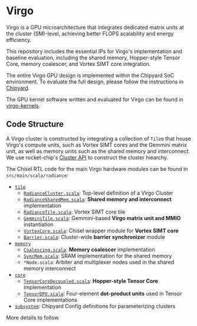Virgo
=====

Virgo is a GPU microarchitecture that integrates dedicated matrix units at the
cluster (SM)-level, achieving better FLOPS scalability and energy efficiency.

This repository includes the essential IPs for Virgo's implementation and
baseline evaluation, including the shared memory, Hopper-style Tensor Core,
memory coalescer, and Vortex SIMT core integration.

The entire Virgo GPU design is implemented within the Chipyard SoC environment.
To evaluate the full design, please follow the instructions in
[Chipyard](https://github.com/ucb-bar/chipyard/commits/virgo/).

The GPU kernel software written and evaluated for Virgo can be found in
[virgo-kernels](https://github.com/ucb-bar/virgo-kernels).


Code Structure
--------------

A Virgo cluster is constructed by integrating a collection of `Tile`s that
house Virgo's compute units, such as Vortex SIMT cores and the Gemmini matrix
unit, as well as memory units such as the shared memory and interconnect.  We
use rocket-chip's [Cluster
API](https://github.com/chipsalliance/rocket-chip/blob/master/src/main/scala/subsystem/Cluster.scala)
to construct the cluster hiearchy.

The Chisel RTL code for the main Virgo hardware modules can be found in
`src/main/scala/radiance`:

* [`tile`](src/main/scala/radiance/tile)
  * [`RadianceCluster.scala`](src/main/scala/radiance/tile/RadianceCluster.scala): Top-level definition of a Virgo Cluster
  * [`RadianceSharedMem.scala`](src/main/scala/radiance/tile/RadianceSharedMem.scala): **Shared memory and interconnect** implementation
  * [`RadianceTile.scala`](src/main/scala/radiance/tile/RadianceTile.scala): Vortex SIMT core tile
  * [`GemminiTile.scala`](src/main/scala/radiance/tile/GemminiTile.scala): Gemmini-based **Virgo matrix unit and MMIO** instantiation
  * [`VortexCore.scala`](src/main/scala/radiance/tile/VortexCore.scala): Chisel wrapper module for **Vortex SIMT core**
  * [`Barrier.scala`](src/main/scala/radiance/tile/Barrier.scala): Cluster-wide **barrier synchronizer** module
* [`memory`](src/main/scala/radiance/memory)
  * [`Coalescing.scala`](src/main/scala/radiance/memory/Coalescing.scala): **Memory coalescer** implementation
  * [`SyncMem.scala`](src/main/scala/radiance/memory/SyncMem.scala): SRAM implementation for the shared memory
  * `*Node.scala`: Arbiter and multiplexer nodes used in the shared memory interconnect
* [`core`](src/main/scala/radiance/core)
  * [`TensorCoreDecoupled.scala`](src/main/scala/radiance/memory/TensorCoreDecoupled.scala):
    **Hopper-style Tensor Core** implementation
  * [`TensorDPU.scala`](src/main/scala/radiance/memory/TensorDPU.scala):
    Four-element **dot-product units** used in Tensor Core implementations
* [`subsystem`](src/main/scala/radiance/subsystem): Chipyard Config definitions for parameterizing clusters

More details to follow.
